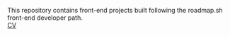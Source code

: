 This repository contains front-end projects built following the roadmap.sh front-end developer path.
<br>
<a href="https://roadmap.sh/projects/single-page-cv">CV</a>


